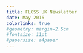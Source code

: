 ```yaml
---
title: FLOSS UK Newsletter
date: May 2016
colorlinks: true
#geometry: margin=2.5cm
#fontsize: 11pt
#papersize: a4paper
---
```

